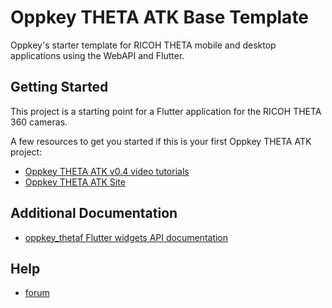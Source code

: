 # Oppkey THETA ATK Base Template

Oppkey's starter template for RICOH THETA mobile and desktop
applications using the WebAPI and Flutter.

## Getting Started

This project is a starting point for a Flutter application for the
RICOH THETA 360 cameras.

A few resources to get you started if this is your first 
Oppkey THETA ATK project:

* [Oppkey THETA ATK v0.4 video tutorials](https://youtube.com/playlist?list=PL0feeJIlTI8m_DuzSk2xkd86j2q5VYv_o)
* [Oppkey THETA ATK Site](https://oppkey.github.io/oppkey_theta_atk/)

## Additional Documentation

* [oppkey_thetaf Flutter widgets API documentation](https://oppkey.github.io/oppkey_thetaf/)

## Help

* [forum](https://community.theta360.guide)
